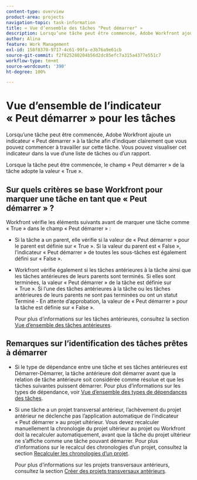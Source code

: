 ```yaml
---
content-type: overview
product-area: projects
navigation-topic: task-information
title: « Vue d’ensemble des tâches "Peut démarrer" »
description: Lorsqu’une tâche peut être commencée, Adobe Workfront ajoute un indicateur « Peut démarrer » à la tâche afin d’indiquer clairement que vous pouvez commencer à travailler sur cette tâche. Vous pouvez visualiser cet indicateur dans la vue d’une liste de tâches ou d’un rapport.
author: Alina
feature: Work Management
exl-id: 158f8370-9717-4c61-99fa-e3b76a9e61cb
source-git-commit: f2f825280204b56d2dc85efc7a315a4377e551c7
workflow-type: tm+mt
source-wordcount: '390'
ht-degree: 100%

---
```


# Vue d’ensemble de l’indicateur « Peut démarrer » pour les tâches

Lorsqu’une tâche peut être commencée, Adobe Workfront ajoute un indicateur « Peut démarrer » à la tâche afin d’indiquer clairement que vous pouvez commencer à travailler sur cette tâche. Vous pouvez visualiser cet indicateur dans la vue d’une liste de tâches ou d’un rapport.

Lorsque la tâche peut être commencée, le champ « Peut démarrer » de la tâche adopte la valeur « True ».

## Sur quels critères se base Workfront pour marquer une tâche en tant que « Peut démarrer » ?

Workfront vérifie les éléments suivants avant de marquer une tâche comme « True » dans le champ « Peut démarrer » :

* Si la tâche a un parent, elle vérifie si la valeur de « Peut démarrer » pour le parent est définie sur « True ». Si la valeur du parent est « False », l’indicateur « Peut démarrer » de toutes les sous-tâches est également défini sur « False ». 
* Workfront vérifie également si les tâches antérieures à la tâche ainsi que les tâches antérieures de leurs parents sont terminés. Si elles sont terminées, la valeur « Peut démarrer » de la tâche est définie sur « True ». Si l’une des tâches antérieures à la tâche ou les tâches antérieures de leurs parents ne sont pas terminées ou ont un statut Terminé - En attente d’approbation, la valeur de « Peut démarrer » pour la tâche est définie sur « False ». 

  Pour plus d’informations sur les tâches antérieures, consultez la section [Vue d’ensemble des tâches antérieures](../../../manage-work/tasks/use-prdcssrs/predecessors-overview.md).

## Remarques sur l’identification des tâches prêtes à démarrer

* Si le type de dépendance entre une tâche et ses tâches antérieures est Démarrer-Démarrer, la tâche antérieure doit démarrer avant que la relation de tâche antérieure soit considérée comme résolue et que les tâches suivantes puissent démarrer. Pour plus d’informations sur les types de dépendance, voir [Vue d’ensemble des types de dépendances des tâches](../../../manage-work/tasks/use-prdcssrs/task-dependency-types.md).
* Si une tâche a un projet transversal antérieur, l’achèvement du projet antérieur ne déclenche pas l’application automatique de l’indicateur « Peut démarrer » au projet ultérieur. Vous devez recalculer manuellement la chronologie du projet ultérieur au projet ou Workfront doit la recalculer automatiquement, avant que la tâche du projet ultérieur ne s’affiche comme une tâche pouvant démarrer. Pour plus d’informations sur le recalcul des chronologies d’un projet, consultez la section [Recalculer les chronologies d’un projet](../../../manage-work/projects/manage-projects/recalculate-project-timeline.md).

  Pour plus d’informations sur les projets transversaux antérieurs, consultez la section [Créer des projets transversaux antérieurs](../../../manage-work/tasks/use-prdcssrs/cross-project-predecessors.md).
